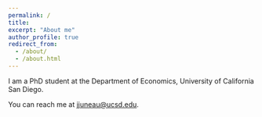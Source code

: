 ```yaml
---
permalink: /
title: 
excerpt: "About me"
author_profile: true
redirect_from: 
  - /about/
  - /about.html
---
```


I am a PhD student at the Department of Economics, University of California San Diego.

<!-- My C.V. is [here](/files/Harrison_Mitchell_CV.pdf). -->

You can reach me at jjuneau@ucsd.edu.
